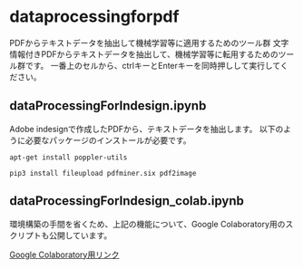 # dataprocessingforpdf
PDFからテキストデータを抽出して機械学習等に適用するためのツール群
文字情報付きPDFからテキストデータを抽出して、機械学習等に転用するためのツール群です。 一番上のセルから、ctrlキーとEnterキーを同時押しして実行してください。

## dataProcessingForIndesign.ipynb
Adobe indesignで作成したPDFから、テキストデータを抽出します。 以下のように必要なパッケージのインストールが必要です。 

```apt-get install poppler-utils```

```pip3 install fileupload pdfminer.six pdf2image```


## dataProcessingForIndesign_colab.ipynb
環境構築の手間を省くため、上記の機能について、Google Colaboratory用のスクリプトも公開しています。


[Google Colaboratory用リンク](https://colab.research.google.com/github/ndl-lab/dataprocessingforpdf/blob/master/dataProcessingForIndesign_colab.ipynb)